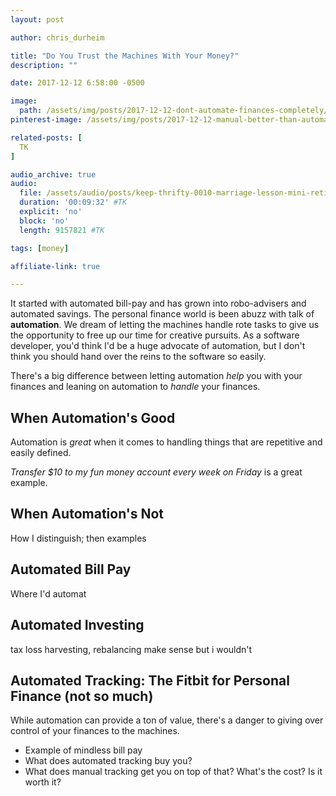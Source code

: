 ```yaml
---
layout: post

author: chris_durheim

title: "Do You Trust the Machines With Your Money?"
description: ""

date: 2017-12-12 6:58:00 -0500

image:
  path: /assets/img/posts/2017-12-12-dont-automate-finances-completely/robot.jpg
pinterest-image: /assets/img/posts/2017-12-12-manual-better-than-automated/

related-posts: [
  TK
]

audio_archive: true
audio:
  file: /assets/audio/posts/keep-thrifty-0010-marriage-lesson-mini-retirement.mp3 #TK
  duration: '00:09:32' #TK
  explicit: 'no'
  block: 'no'
  length: 9157821 #TK

tags: [money]

affiliate-link: true

---
```


It started with automated bill-pay and has grown into robo-advisers and automated savings. The personal finance world is been abuzz with talk of __automation__. We dream of letting the machines handle rote tasks to give us the opportunity to free up our time for creative pursuits. As a software developer, you'd think I'd be a huge advocate of automation, but I don't think you should hand over the reins to the software so easily.

There's a big difference between letting automation _help_ you with your finances and leaning on automation to _handle_ your finances.

## When Automation's Good

Automation is _great_ when it comes to handling things that are repetitive and easily defined.

_Transfer $10 to my fun money account every week on Friday_ is a great example.

## When Automation's Not

How I distinguish; then examples

## Automated Bill Pay

Where I'd automat

## Automated Investing

tax loss harvesting, rebalancing make sense
but i wouldn't

## Automated Tracking: The Fitbit for Personal Finance (not so much)



While automation can provide a ton of value, there's a danger to giving over control of your finances to the machines.



- Example of mindless bill pay
- What does automated tracking buy you?
- What does manual tracking get you on top of that? What's the cost? Is it worth it?
